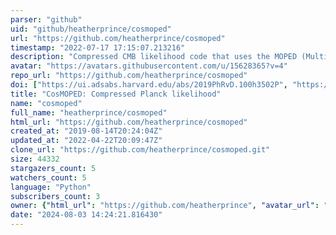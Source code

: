 ```yaml
---
parser: "github"
uid: "github/heatherprince/cosmoped"
url: "https://github.com/heatherprince/cosmoped"
timestamp: "2022-07-17 17:15:07.213216"
description: "Compressed CMB likelihood code that uses the MOPED (Multiple/Massively Optimised Parameter Estimation and Data compression) compression scheme to compress the Planck power spectrum"
avatar: "https://avatars.githubusercontent.com/u/15628365?v=4"
repo_url: "https://github.com/heatherprince/cosmoped"
doi: ["https://ui.adsabs.harvard.edu/abs/2019PhRvD.100h3502P", "https://ui.adsabs.harvard.edu/abs/2020ascl.soft01010P/abstract"]
title: "CosMOPED: Compressed Planck likelihood"
name: "cosmoped"
full_name: "heatherprince/cosmoped"
html_url: "https://github.com/heatherprince/cosmoped"
created_at: "2019-08-14T20:24:04Z"
updated_at: "2022-04-22T20:09:47Z"
clone_url: "https://github.com/heatherprince/cosmoped.git"
size: 44332
stargazers_count: 5
watchers_count: 5
language: "Python"
subscribers_count: 3
owner: {"html_url": "https://github.com/heatherprince", "avatar_url": "https://avatars.githubusercontent.com/u/15628365?v=4", "login": "heatherprince", "type": "User"}
date: "2024-08-03 14:24:21.816430"
---
```

